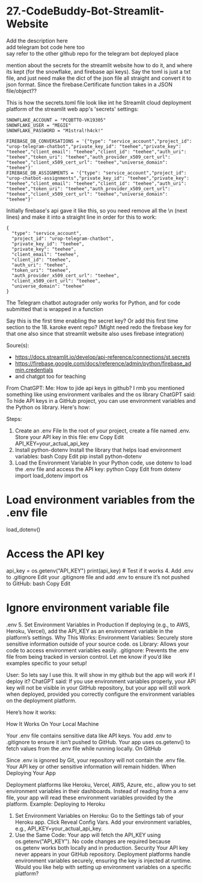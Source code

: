 # 27.-CodeBuddy-Bot-Streamlit-Website
Add the description here  
add telegram bot code here too  
say refer to the other github repo for the telegram bot deployed place

mention about the secrets for the streamlit website how to do it, and where its kept (for the snowflake, and firebase api keys). Say the toml is just a txt file, and just need make the dict of the json file all straight and convert it to json format. Since the firebase.Certificate function takes in a JSON file/object??

This is how the secrets.toml file look like int he Streamlit cloud deployment platform of the streamlit web app's 'secrets' settings:
```text
SNOWFLAKE_ACCOUNT = "PCQBTTO-VK19305"
SNOWFLAKE_USER = "MEGIE"
SNOWFLAKE_PASSWORD = "M1stral!h4ck!"

FIREBASE_DB_CONVERSATIONS = '{"type": "service_account","project_id": "urop-telegram-chatbot","private_key_id": "teehee","private_key": "teehee","client_email": "teehee","client_id": "teehee","auth_uri": "teehee","token_uri": "teehee","auth_provider_x509_cert_url": "teehee","client_x509_cert_url": "teehee","universe_domain": "teehee"}'
FIREBASE_DB_ASSIGNMENTS = '{"type": "service_account","project_id": "urop-chatbot-assignments","private_key_id": "teehee","private_key": "teehee","client_email": "teehee","client_id": "teehee","auth_uri": "teehee","token_uri": "teehee","auth_provider_x509_cert_url": "teehee","client_x509_cert_url": "teehee","universe_domain": "teehee"}'
```

Initially firebase's api gave it like this, so you need remove all the \n (next lines) and make it into a straight line in order for this to work:
```text
{
  "type": "service_account",
  "project_id": "urop-telegram-chatbot",
  "private_key_id": "teehee",
  "private_key": "teehee",
  "client_email": "teehee",
  "client_id": "teehee",
  "auth_uri": "teehee",
  "token_uri": "teehee",
  "auth_provider_x509_cert_url": "teehee",
  "client_x509_cert_url": "teehee",
  "universe_domain": "teehee"
}
```

The Telegram chatbot autograder only works for Python,
and for code submitted that is wrapped in a function


Say this is the first time enabling the secret key? Or add this first time section to the 18. karoke event repo? (Might need redo the firebase key for that one also since that streamlit website also uses firebase integration)

Soure(s):  
- https://docs.streamlit.io/develop/api-reference/connections/st.secrets
- https://firebase.google.com/docs/reference/admin/python/firebase_admin.credentials
- and chatgpt too for teaching

From ChatGPT:
Me: How to jide api keys in github? I rmb you mentioned something like using environment varibales and the os library
ChatGPT said: To hide API keys in a GitHub project, you can use environment variables and the Python os library. Here's how:

Steps:
1. Create an .env File
In the root of your project, create a file named .env.
Store your API key in this file:
env
Copy
Edit
API_KEY=your_actual_api_key
2. Install python-dotenv
Install the library that helps load environment variables:
bash
Copy
Edit
pip install python-dotenv
3. Load the Environment Variable
In your Python code, use dotenv to load the .env file and access the API key:
python
Copy
Edit
from dotenv import load_dotenv
import os

# Load environment variables from the .env file
load_dotenv()

# Access the API key
api_key = os.getenv("API_KEY")
print(api_key)  # Test if it works
4. Add .env to .gitignore
Edit your .gitignore file and add .env to ensure it’s not pushed to GitHub:
bash
Copy
Edit
# Ignore environment variable file
.env
5. Set Environment Variables in Production
If deploying (e.g., to AWS, Heroku, Vercel), add the API_KEY as an environment variable in the platform’s settings.
Why This Works:
Environment Variables: Securely store sensitive information outside of your source code.
os Library: Allows your code to access environment variables easily.
.gitignore: Prevents the .env file from being tracked in version control.
Let me know if you’d like examples specific to your setup!


User: So lets say I use this. It will show in my github but the app will work if I deploy it?
ChatGPT said: If you use environment variables properly, your API key will not be visible in your GitHub repository, but your app will still work when deployed, provided you correctly configure the environment variables on the deployment platform.

Here’s how it works:

How It Works
On Your Local Machine

Your .env file contains sensitive data like API keys.
You add .env to .gitignore to ensure it isn’t pushed to GitHub.
Your app uses os.getenv() to fetch values from the .env file while running locally.
On GitHub

Since .env is ignored by Git, your repository will not contain the .env file.
Your API key or other sensitive information will remain hidden.
When Deploying Your App

Deployment platforms like Heroku, Vercel, AWS, Azure, etc., allow you to set environment variables in their dashboards.
Instead of reading from a .env file, your app will read these environment variables provided by the platform.
Example: Deploying to Heroku
1. Set Environment Variables on Heroku:
Go to the Settings tab of your Heroku app.
Click Reveal Config Vars.
Add your environment variables, e.g., API_KEY=your_actual_api_key.
2. Use the Same Code:
Your app will fetch the API_KEY using os.getenv("API_KEY").
No code changes are required because os.getenv works both locally and in production.
Security
Your API key never appears in your GitHub repository.
Deployment platforms handle environment variables securely, ensuring the key is injected at runtime.
Would you like help with setting up environment variables on a specific platform?
